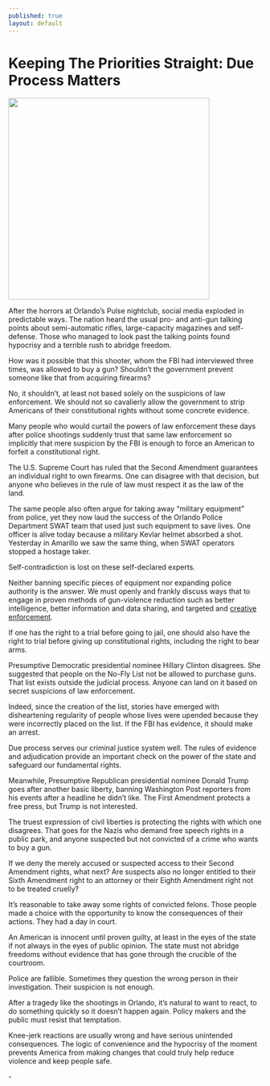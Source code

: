 ```yaml
---
published: true
layout: default
---
```

<h1>Keeping The Priorities Straight: Due Process Matters</h1>
<p><img class="left" width="400px" src="https://pbs.twimg.com/media/CkwmFYCWgAA08ug.jpg" /></p>


<p>After the horrors at Orlando’s Pulse nightclub, social media exploded in predictable ways. The nation heard the usual pro- and anti-gun talking points about semi-automatic rifles, large-capacity magazines and self-defense. Those who managed to look past the talking points found hypocrisy and a terrible rush to abridge freedom.</p>

<p>How was it possible that this shooter, whom the FBI had interviewed three times, was allowed to buy a gun? Shouldn’t the government prevent someone like that from acquiring firearms?</p>

<p>No, it shouldn’t, at least not based solely on the suspicions of law enforcement. We should not so cavalierly allow the government to strip Americans of their constitutional rights without some concrete evidence.</p>

<p>Many people who would curtail the powers of law enforcement these days after police shootings suddenly trust that same law enforcement so implicitly that mere suspicion by the FBI is enough to force an American to forfeit a constitutional right.</p>

<p>The U.S. Supreme Court has ruled that the Second Amendment guarantees an individual right to own firearms. One can disagree with that decision, but anyone who believes in the rule of law must respect it as the law of the land.</p>

<p>The same people also often argue for taking away “military equipment” from police, yet they now laud the success of the Orlando Police Department SWAT team that used just such equipment to save lives. One officer is alive today because a military Kevlar helmet absorbed a shot. Yesterday in Amarillo we saw the same thing, when SWAT operators stopped a hostage taker.</p>

<p>Self-contradiction is lost on these self-declared experts.</p>

<p>Neither banning specific pieces of equipment nor expanding police authority is the answer. We must openly and frankly discuss ways that to engage in proven methods of gun-violence reduction such as better intelligence, better information and data sharing, and targeted and <a href="http://www.npr.org/2016/03/28/472138377/to-reduce-gun-violence-potential-offenders-offered-support-and-cash" target="_blank">creative enforcement</a>.</p>

<p>If one has the right to a trial before going to jail, one should also have the right to trial before giving up constitutional rights, including the right to bear arms.</p>

<p>Presumptive Democratic presidential nominee Hillary Clinton disagrees. She suggested that people on the No-Fly List not be allowed to purchase guns. That list exists outside the judicial process. Anyone can land on it based on secret suspicions of law enforcement.</p>

<p>Indeed, since the creation of the list, stories have emerged with disheartening regularity of people whose lives were upended because they were incorrectly placed on the list. If the FBI has evidence, it should make an arrest.</p>

<p>Due process serves our criminal justice system well. The rules of evidence and adjudication provide an important check on the power of the state and safeguard our fundamental rights.</p>

<p>Meanwhile, Presumptive Republican presidential nominee Donald Trump goes after another basic liberty, banning Washington Post reporters from his events after a headline he didn’t like. The First Amendment protects a free press, but Trump is not interested.</p>

<p>The truest expression of civil liberties is protecting the rights with which one disagrees. That goes for the Nazis who demand free speech rights in a public park, and anyone suspected but not convicted of a crime who wants to buy a gun.</p>

<p>If we deny the merely accused or suspected access to their Second Amendment rights, what next? Are suspects also no longer entitled to their Sixth Amendment right to an attorney or their Eighth Amendment right not to be treated cruelly?</p>

<p>It’s reasonable to take away some rights of convicted felons. Those people made a choice with the opportunity to know the consequences of their actions. They had a day in court.</p>

<p>An American is innocent until proven guilty, at least in the eyes of the state if not always in the eyes of public opinion. The state must not abridge freedoms without evidence that has gone through the crucible of the courtroom.</p>

<p>Police are fallible. Sometimes they question the wrong person in their investigation. Their suspicion is not enough.</p>

<p>After a tragedy like the shootings in Orlando, it’s natural to want to react, to do something quickly so it doesn’t happen again. Policy makers and the public must resist that temptation.</p>

<p>Knee-jerk reactions are usually wrong and have serious unintended consequences. The logic of convenience and the hypocrisy of the moment prevents America from making changes that could truly help reduce violence and keep people safe.</p>

<p>-</p>

